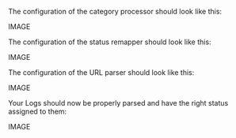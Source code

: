 The configuration of the category processor should look like this:

IMAGE

The configuration of the status remapper should look like this:

IMAGE

The configuration of the URL parser should look like this:

IMAGE

Your Logs should now be properly parsed and have the right status assigned to them:

IMAGE